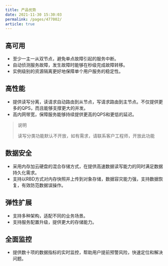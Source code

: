 ```yaml
---
title: 产品优势
date: 2021-11-30 15:30:03
permalink: /pages/477002/
article: true
---
```


## 高可用

- 至少一主一从双节点，避免单点故障引起的服务中断。
- 自动侦测服务故障，发生故障时能够在秒级完成故障转移。
- 实例级别的资源隔离更好地保障单个用户服务的稳定性。

## 高性能

- 提供读写分离，读请求自动路由到从节点，写请求路由到主节点。不仅提供更多的QPS，而且能够支撑更大的并发。
- 高内网带宽，保障服务能够持续提供更高的QPS和更低的延迟。

> 说明
>
> 读写分类功能默认不开放，如有需求，请联系客户工程师，开放此功能

## 数据安全

- 采用内存加云硬盘的混合存储方式，在提供高速数据读写能力的同时满足数据持久化需求。
- 支持以RBD方式对内存快照并上传到对象存储，数据容灾能力强，支持数据恢复，有效防范数据误操作。

## 弹性扩展

- 支持多种架构，适配不同的业务场景。
- 支持服务配置升级，提供更大的存储能力。

## 全面监控

- 提供数十项的数据指标的实时监控，帮助用户提前预警风险，快速定位和解决问题。